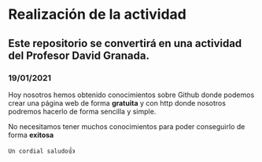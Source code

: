 # Realización de la actividad 

## Este repositorio se convertirá en una actividad del Profesor David Granada.

### 19/01/2021

Hoy nosotros hemos obtenido conocimientos sobre Github donde podemos crear una página web de forma **gratuita** y con http donde nosotros podremos hacerlo de forma sencilla y simple.

No necesitamos tener muchos conocimientos para poder conseguirlo de forma **exitosa**

`Un cordial saludo`:+1:
